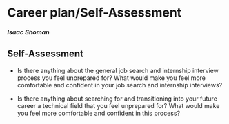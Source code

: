 # Career plan/Self-Assessment

##### Isaac Shoman

## Self-Assessment

* Is there anything about the general job search and internship interview process you feel unprepared for? What would make you feel more comfortable and confident in your job search and internship interviews?

*  Is there anything about searching for and transitioning into your future career a technical field that you feel unprepared for? What would make you feel more comfortable and confident in this process?
